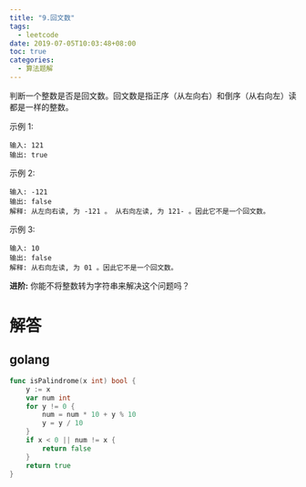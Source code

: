 ```yaml
---
title: "9.回文数"
tags:
  - leetcode
date: 2019-07-05T10:03:48+08:00
toc: true
categories:
  - 算法题解
---
```



判断一个整数是否是回文数。回文数是指正序（从左向右）和倒序（从右向左）读都是一样的整数。
<!--more-->

示例 1:
```
输入: 121
输出: true
```
示例 2:
```
输入: -121
输出: false
解释: 从左向右读, 为 -121 。 从右向左读, 为 121- 。因此它不是一个回文数。
```
示例 3:
```
输入: 10
输出: false
解释: 从右向左读, 为 01 。因此它不是一个回文数。
```
**进阶:**
你能不将整数转为字符串来解决这个问题吗？




# 解答

## golang

```go
func isPalindrome(x int) bool {
    y := x
    var num int
    for y != 0 {
        num = num * 10 + y % 10
        y = y / 10
    }
    if x < 0 || num != x {
        return false
    }
    return true
}

```

